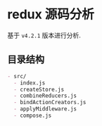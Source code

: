 # redux 源码分析

基于 `v4.2.1` 版本进行分析.

## 目录结构

```markdown
- src/
  - index.js
  - createStore.js
  - combineReducers.js
  - bindActionCreators.js
  - applyMiddleware.js
  - compose.js
```